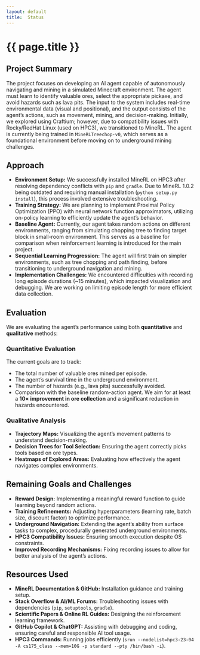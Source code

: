 ```yaml
---
layout: default
title:  Status
---
```


# {{ page.title }}

## Project Summary

The project focuses on developing an AI agent capable of autonomously navigating and mining in a simulated Minecraft environment. The agent must learn to identify valuable ores, select the appropriate pickaxe, and avoid hazards such as lava pits. The input to the system includes real-time environmental data (visual and positional), and the output consists of the agent’s actions, such as movement, mining, and decision-making. 
Initially, we explored using Craftium; however, due to compatibility issues with Rocky/RedHat Linux (used on HPC3), we transitioned to MineRL. The agent is currently being trained in `MineRLTreechop-v0`, which serves as a foundational environment before moving on to underground mining challenges.

## Approach

- **Environment Setup:** We successfully installed MineRL on HPC3 after resolving dependency conflicts with `pip` and `gradle`. Due to MineRL 1.0.2 being outdated and requiring manual installation (`python setup.py install`), this process involved extensive troubleshooting. 
- **Training Strategy:** We are planning to implement Proximal Policy Optimization (PPO) with neural network function approximators, utilizing on-policy learning to efficiently update the agent’s behavior.
- **Baseline Agent:** Currently, our agent takes random actions on different environments, ranging from simulating chopping tree to finding target block in small-room environment. This serves as a baseline for comparison when reinforcement learning is introduced for the main project.
- **Sequential Learning Progression:** The agent will first train on simpler environments, such as tree chopping and path finding, before transitioning to underground navigation and mining.
- **Implementation Challenges:** We encountered difficulties with recording long episode durations (~15 minutes), which impacted visualization and debugging. We are working on limiting episode length for more efficient data collection.

## Evaluation

We are evaluating the agent’s performance using both **quantitative** and **qualitative** methods:
### Quantitative Evaluation
The current goals are to track:
- The total number of valuable ores mined per episode.
- The agent’s survival time in the underground environment.
- The number of hazards (e.g., lava pits) successfully avoided.
- Comparison with the baseline random-action agent. We aim for at least a **10× improvement in ore collection** and a significant reduction in hazards encountered.

### Qualitative Analysis
- **Trajectory Maps:** Visualizing the agent’s movement patterns to understand decision-making.
- **Decision Trees for Tool Selection:** Ensuring the agent correctly picks tools based on ore types.
- **Heatmaps of Explored Areas:** Evaluating how effectively the agent navigates complex environments.


## Remaining Goals and Challenges

- **Reward Design:** Implementing a meaningful reward function to guide learning beyond random actions.
- **Training Refinements:** Adjusting hyperparameters (learning rate, batch size, discount factor) to optimize performance.
- **Underground Navigation:** Extending the agent’s ability from surface tasks to complex, procedurally generated underground environments.
- **HPC3 Compatibility Issues:** Ensuring smooth execution despite OS constraints.
- **Improved Recording Mechanisms:** Fixing recording issues to allow for better analysis of the agent’s actions.

## Resources Used

- **MineRL Documentation & GitHub:** Installation guidance and training setup.
- **Stack Overflow & AI/ML Forums:** Troubleshooting issues with dependencies (`pip`, `setuptools`, `gradle`).
- **Scientific Papers & Online RL Guides:** Designing the reinforcement learning framework.
- **GitHub Copilot & ChatGPT:** Assisting with debugging and coding, ensuring careful and responsible AI tool usage.
- **HPC3 Commands:** Running jobs efficiently (`srun --nodelist=hpc3-23-04 -A cs175_class --mem=10G -p standard --pty /bin/bash -i`).